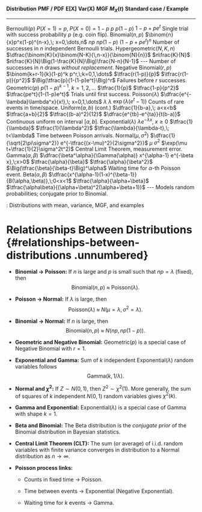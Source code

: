   **Distribution**           **PMF / PDF**                                                            $\mathbf{E[X]}$                  $\mathbf{Var(X)}$                                         **MGF $M_X(t)$**                            **Standard case / Example**
  -------------------------- ------------------------------------------------------------------------ -------------------------------- --------------------------------------------------------- ------------------------------------------- -------------------------------------------------------------
  Bernoulli$(p)$             $P(X=1)=p,\;P(X=0)=1-p$                                                  $p$                              $p(1-p)$                                                  $1-p+pe^{t}$                                Single trial with success probability $p$ (e.g. coin flip).
  Binomial$(n,p)$            $\binom{n}{x}p^x(1-p)^{n-x},\; x=0,\dots,n$                              $np$                             $np(1-p)$                                                 $(1-p+pe^t)^n$                              Number of successes in $n$ independent Bernoulli trials.
  Hypergeometric$(N,K,n)$    $\dfrac{\binom{K}{x}\binom{N-K}{\,n-x}}{\binom{N}{n}}$                   $n\frac{K}{N}$                   $n\frac{K}{N}\Big(1-\frac{K}{N}\Big)\frac{N-n}{N-1}$      ---                                         Number of successes in $n$ draws *without replacement*.
  Negative Binomial$(r,p)$   $\binom{k+r-1}{k}(1-p)^k p^r,\;k=0,1,\dots$                              $\tfrac{r(1-p)}{p}$              $\tfrac{r(1-p)}{p^2}$                                     $\Big(\tfrac{p}{1-(1-p)e^t}\Big)^r$         Failures before $r$ successes.
  Geometric$(p)$             $p(1-p)^{k-1},\; k=1,2,\dots$                                            $\tfrac{1}{p}$                   $\tfrac{1-p}{p^2}$                                        $\tfrac{pe^t}{1-(1-p)e^t}$                  Trials until first success.
  Poisson$(\lambda)$         $\dfrac{e^{-\lambda}\lambda^x}{x!},\; x=0,1,\dots$                       $\lambda$                        $\lambda$                                                 $\exp(\lambda(e^t-1))$                      Counts of rare events in time/space.
  Uniform$(a,b)$ (cont.)     $\dfrac{1}{b-a},\; a<x<b$                                                $\tfrac{a+b}{2}$                 $\tfrac{(b-a)^2}{12}$                                     $\dfrac{e^{tb}-e^{ta}}{t(b-a)}$             Continuous uniform on interval $[a,b]$.
  Exponential$(\lambda)$     $\lambda e^{-\lambda x},\; x\ge0$                                        $\tfrac{1}{\lambda}$             $\tfrac{1}{\lambda^2}$                                    $\tfrac{\lambda}{\lambda-t},\; t<\lambda$   Time between Poisson arrivals.
  Normal$(\mu,\sigma^2)$     $\dfrac{1}{\sqrt{2\pi\sigma^2}} e^{-\tfrac{(x-\mu)^2}{2\sigma^2}}$       $\mu$                            $\sigma^2$                                                $\exp(\mu t+\tfrac{1}{2}\sigma^2t^2)$       Central Limit Theorem, measurement error.
  Gamma$(\alpha,\beta)$      $\dfrac{\beta^\alpha}{\Gamma(\alpha)} x^{\alpha-1} e^{-\beta x},\;x>0$   $\tfrac{\alpha}{\beta}$          $\tfrac{\alpha}{\beta^2}$                                 $\Big(\tfrac{\beta}{\beta-t}\Big)^\alpha$   Waiting time for $\alpha$-th Poisson event.
  Beta$(\alpha,\beta)$       $\dfrac{x^{\alpha-1}(1-x)^{\beta-1}}{B(\alpha,\beta)},\;0<x<1$           $\tfrac{\alpha}{\alpha+\beta}$   $\tfrac{\alpha\beta}{(\alpha+\beta)^2(\alpha+\beta+1)}$   ---                                         Models random probabilities; conjugate prior to Binomial.

  : Distributions with mean, variance, MGF, and examples

Relationships Between Distributions {#relationships-between-distributions .unnumbered}
===================================

-   **Binomial $\to$ Poisson:** If $n$ is large and $p$ is small such
    that $np=\lambda$ (fixed), then
    $$\text{Binomial}(n,p) \;\approx\; \text{Poisson}(\lambda).$$

-   **Poisson $\to$ Normal:** If $\lambda$ is large, then
    $$\text{Poisson}(\lambda) \;\approx\; N(\mu=\lambda, \sigma^2=\lambda).$$

-   **Binomial $\to$ Normal:** If $n$ is large, then
    $$\text{Binomial}(n,p) \;\approx\; N(np, np(1-p)).$$

-   **Geometric and Negative Binomial:** Geometric($p$) is a special
    case of Negative Binomial with $r=1$.

-   **Exponential and Gamma:** Sum of $k$ independent
    $\text{Exponential}(\lambda)$ random variables follows
    $$\text{Gamma}(k, 1/\lambda).$$

-   **Normal and $\chi^2$:** If $Z \sim N(0,1)$, then
    $Z^2 \sim \chi^2(1)$. More generally, the sum of squares of $k$
    independent $N(0,1)$ random variables gives $\chi^2(k)$.

-   **Gamma and Exponential:** Exponential($\lambda$) is a special case
    of Gamma with shape $k=1$.

-   **Beta and Binomial:** The Beta distribution is the *conjugate
    prior* of the Binomial distribution in Bayesian statistics.

-   **Central Limit Theorem (CLT):** The sum (or average) of i.i.d.
    random variables with finite variance converges in distribution to a
    Normal distribution as $n \to \infty$.

-   **Poisson process links:**

    -   Counts in fixed time $\to$ Poisson.

    -   Time between events $\to$ Exponential (Negative Exponential).

    -   Waiting time for $k$ events $\to$ Gamma.
